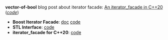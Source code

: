 **vector-of-bool** blog post about iterator facade: [An iterator_facade in C++20](https://vector-of-bool.github.io/2020/06/13/cpp20-iter-facade.html) (*[code](https://github.com/vector-of-bool/neo-fun)*)

* **Boost Iterator Facade**: [doc](https://www.boost.org/doc/libs/1_81_0/libs/iterator/doc/iterator_facade.html) [code](https://github.com/boostorg/iterator)
* **STL Interface**: [code](https://github.com/boostorg/stl_interfaces)
* **iterator_facade for C++20**: [code](https://github.com/dkavolis/iterator_facade)
